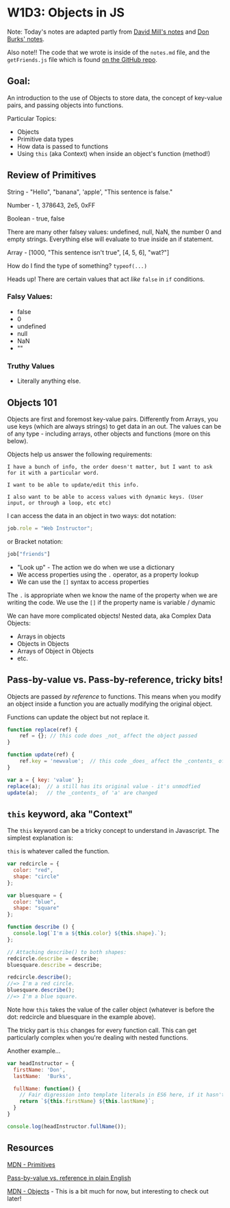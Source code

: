 # W1D3: Objects in JS

Note: Today's notes are adapted partly from [David Mill's notes](https://github.com/daegren/lhl-mar4-w1d3-objects) and [Don Burks' notes](https://web.compass.lighthouselabs.ca/activities/116/lectures/2296).

Also note!! The code that we wrote is inside of the `notes.md` file, and the `getFriends.js` file which is found [on the GitHub repo]().

## Goal:

An introduction to the use of Objects to store data, the concept of key-value pairs, and passing objects into functions.

Particular Topics:

- Objects
- Primitive data types
- How data is passed to functions
- Using `this` (aka Context) when inside an object's function (method!)

## Review of Primitives

String - "Hello", "banana", 'apple', "This sentence is false."

Number - 1, 378643, 2e5, 0xFF

Boolean - true, false

There are many other falsey values: undefined, null, NaN, the number 0 and empty strings. Everything else will evaluate to true inside an if statement.

Array - [1000, "This sentence isn't true", [4, 5, 6], "wat?"]

How do I find the type of something? `typeof(...)`

Heads up! There are certain values that act _like_ `false` in `if` conditions.

### Falsy Values:

- false
- 0
- undefined
- null
- NaN
- ""

### Truthy Values

- Literally anything else.


## Objects 101

Objects are first and foremost key-value pairs. Differently from Arrays, you use keys (which are always strings) to get data in an out. The values can be of any type - including arrays, other objects and functions (more on this below).

Objects help us answer the following requirements:

```
I have a bunch of info, the order doesn't matter, but I want to ask for it with a particular word.

I want to be able to update/edit this info.

I also want to be able to access values with dynamic keys. (User input, or through a loop, etc etc)
```

I can access the data in an object in two ways: dot notation:

```js
job.role = "Web Instructor";
```

or Bracket notation:

```js
job["friends"]
```

- "Look up" - The action we do when we use a dictionary
- We access properties using the `.` operator, as a property lookup
- We can use the `[]` syntax to access properties

The `.` is appropriate when we know the name of the property when we are writing the code. We use the `[]` if the property name is variable / dynamic

We can have more complicated objects! Nested data, aka Complex Data Objects:

- Arrays in objects
- Objects in Objects
- Arrays of Object in Objects
- etc.

## Pass-by-value vs. Pass-by-reference, tricky bits!

Objects are passed _by reference_ to functions. This means when you modify an object inside a function you are actually modifying the original object.

Functions can update the object but not replace it.

```js
function replace(ref) {
    ref = {}; // this code does _not_ affect the object passed
}

function update(ref) {
    ref.key = 'newvalue';  // this code _does_ affect the _contents_ of the object
}

var a = { key: 'value' };
replace(a);  // a still has its original value - it's unmodfied
update(a);   // the _contents_ of 'a' are changed
```

## `this` keyword, aka "Context"

The `this` keyword can be a tricky concept to understand in Javascript. The simplest explanation is:

`this` is whatever called the function.


```js
var redcircle = {
  color: "red",
  shape: "circle"
};

var bluesquare = {
  color: "blue",
  shape: "square"
};

function describe () {
  console.log(`I'm a ${this.color} ${this.shape}.`);
};

// Attaching describe() to both shapes:
redcircle.describe = describe;
bluesquare.describe = describe;

redcircle.describe();
//=> I'm a red circle.
bluesquare.describe();
//=> I'm a blue square.
```

Note how `this` takes the value of the caller object (whatever is before the dot: redcircle and bluesquare in the example above).

The tricky part is `this` changes for every function call. This can get particularly complex when you're dealing with nested functions.

Another example...

```js
var headInstructor = {
  firstName: 'Don',
  lastName:  'Burks',

  fullName: function() {
    // Fair digression into template literals in ES6 here, if it hasn't happened yet.
    return `${this.firstName} ${this.lastName}`;
  }
}

console.log(headInstructor.fullName());
```

## Resources

[MDN - Primitives](https://developer.mozilla.org/en-US/docs/Glossary/Primitive)

[Pass-by-value vs. reference in plain English](https://codeburst.io/javascript-passing-by-value-vs-reference-explained-in-plain-english-8d00fd06a47c)

[MDN - Objects](https://developer.mozilla.org/en-US/docs/Web/JavaScript/Reference/Global_Objects/Object) - This is a bit much for now, but interesting to check out later!

